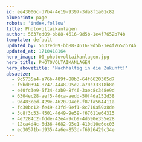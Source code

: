 ```yaml
---
id: ee43006c-d7b4-4e19-9397-3da8f1a01c82
blueprint: page
robots: 'index,follow'
title: Photovoltaikanlagen
author: 5637ed09-bb88-4616-9d5b-1e4f7652b74b
template: default
updated_by: 5637ed09-bb88-4616-9d5b-1e4f7652b74b
updated_at: 1710418164
hero_image: 00_photovoltaikanlagen.jpg
hero_title: PHOTOVOLTAIKANLAGEN
hero_abovetitle: 'Nachhaltig in die Zukunft!'
absaetze:
  - 9c5735a4-a76b-489f-88b3-64f6620305d7
  - f5bd0394-8747-4448-95c2-a70c33318b8e
  - e40fc3e9-5f34-4ab9-8f46-3aec8c348e9d
  - 6304ec28-aef5-4dca-aedd-50f4da152d38
  - 9d483ced-429e-4620-94eb-f87fa564411a
  - fc30bc12-fe49-43fd-9ef1-8c710a59a8de
  - 3c8f3c53-4501-4d49-9e59-f67611e64315
  - 4e7284c2-fdde-42e4-9cb9-4d590e355e28
  - 12ca4d4c-6d36-4682-95c1-410d10e6ec03
  - ec30571b-d935-4a6e-853d-f6926429c34e
---
```

